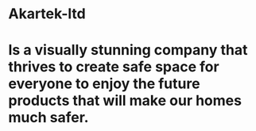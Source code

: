 # Akartek-ltd
# Is a visually stunning company that thrives to create safe space for everyone to enjoy the future products that will make our homes much safer.
